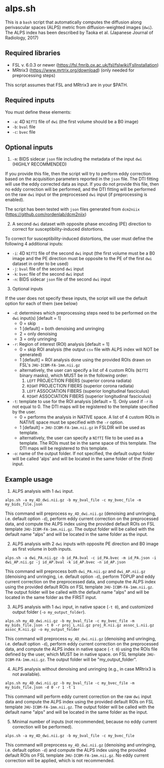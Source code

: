 # alps.sh

This is a ```bash``` script that automatically computes the diffusion along perivascular spaces (ALPS) metric from diffusion-weighted images (```dwi```). 
The ALPS index has been described by Taoka et al. (Japanese Journal of Radiology, 2017)

## Required libraries
- FSL v. 6.0.3 or newer (https://fsl.fmrib.ox.ac.uk/fsl/fslwiki/FslInstallation)
- MRtrix3 (https://www.mrtrix.org/download) (only needed for preprocessing steps)

This script assumes that FSL and MRtrix3 are in your $PATH.

## Required inputs

You must define these elements:
- ```-a```: 4D ```NIfTI``` file of ```dwi``` (the first volume should be a B0 image)
- ```-b```: ```bval``` file
- ```-c```: ```bvec``` file

## Optional inputs
1. ```-m```: BIDS sidecar ```json``` file including the metadata of the input ```dwi``` (HIGHLY RECOMMENDED)

  If you provide this file, then the script will try to perform eddy correction based on the acquisition parameters reported in the ```json``` file. The DTI fitting will use the eddy corrected data as input.
  If you do not provide this file, then no eddy correction will be performed, and the DTI fitting will be performed on the raw ```dwi``` input or the preprocessed ```dwi``` input (if preprocessing is enabled).

  The script has been tested with ```json``` files generated from ```dcm2niix``` (https://github.com/rordenlab/dcm2niix)

2. A second ```dwi``` dataset with opposite phase encoding (PE) direction to correct for susceptibility-induced distortions. 

  To correct for susceptibility-induced distortions, the user must define the following 4 additional inputs:
  - ```-i```: 4D ```NIfTI``` file of the second ```dwi``` input (the first volume must be a B0 image and the PE direction must be opposite to the PE of the first ```dwi``` dataset in order to be used)
  - ```-j```: ```bval``` file of the second ```dwi``` input
  - ```-k```: ```bvec``` file of the second ```dwi``` input
  - ```-n```: BIDS sidecar ```json``` file of the second ```dwi``` input

3. Optional inputs

  If the user does not specify these inputs, the script will use the default option for each of them (see below)
  - ```-d```: determines which preprocessing steps need to be performed on the ```dwi``` input(s) [default = 1]
    - 0 = skip
    - 1 [default] = both denoising and unringing
    - 2 = only denoising
    - 3 = only unringing
  - ```-r```: Region of interest (ROI) analysis [default = 1]
    - 0 = skip ROI analysis (the output ```csv``` file with ALPS index will NOT be generated)
    - 1 [default] = ROI analysis done using the provided ROIs drawn on FSL's ```JHU-ICBM-FA-1mm.nii.gz```
    - alternatively, the user can specify a list of 4 custom ROIs (```NIfTI``` binary masks), which MUST be in the following order: 
      1. ```LEFT``` PROJECTION FIBERS (superior corona radiata)
      2. ```RIGHT``` PROJECTION FIBERS (superior corona radiata)
      3. ```LEFT``` ASSOCIATION FIBERS (superior longitudinal fasciculus)
      4. ```RIGHT``` ASSOCIATION FIBERS (superior longitudinal fasciculus)
  - ```-t```: template to use for the ROI analysis [default = 1]. Only used if ```-r``` is not equal to 0. The DTI maps will be registered to the template specified by the user.
    - 0 = performs the analysis in NATIVE space. A list of 4 custom ROIs in NATIVE space must be specified with the ```-r``` option.
    - 1 [default] = ```JHU-ICBM-FA-1mm.nii.gz``` in FSLDIR will be used as template.
    - alternatively, the user can specify a ```NIfTI``` file to be used as a template. The ROIs must be in the same space of this template. The DTI maps will be registered to this template.
  - ```-o```: name of the output folder. If not specified, the default output folder will be called 'alps' and will be located in the same folder of the (first) input.

## Example usage

1. ALPS analysis with 1 ```dwi``` input.

```alps.sh -a my_4D_dwi.nii.gz -b my_bval_file -c my_bvec_file -m my_bids_file.json```

This command will preprocess ```my_4D_dwi.nii.gz``` (denoising and unringing, i.e. default option ```-d```), perform eddy current correction on the preprocessed data, and compute the ALPS index using the provided default ROIs on FSL template ```JHU-ICBM-FA-1mm.nii.gz```. The output folder will be called with the default name "alps" and will be located in the same folder as the input.

2. ALPS analysis with 2 ```dwi``` inputs with opposite PE direction and B0 image as first volume in both inputs.

```alps.sh -a dwi_PA.nii.gz -b id_PA.bval -c id_PA.bvec -m id_PA.json -i dwi_AP.nii.gz -j id_AP.bval -k id_AP.bvec -n id_AP.json```

This command will preprocess both ```dwi_PA.nii.gz``` and ```dwi_AP.nii.gz``` (denoising and unringing, i.e. default option ```-d```), perform TOPUP and eddy current correction on the preprocessed data, and compute the ALPS index using the provided default ROIs on FSL template ```JHU-ICBM-FA-1mm.nii.gz```. The output folder will be called with the default name "alps" and will be located in the same folder as the FIRST input.

3. ALPS analysis with 1 ```dwi``` input, in native space (```-t 0```), and customized output folder (```-o my_output_folder```).

```alps.sh my_4D_dwi.nii.gz -b my_bval_file -c my_bvec_file -m my_bids_file.json -t 0 -r proj_L.nii.gz proj_R.nii.gz assoc_L.nii.gz assoc_R.nii.gz -o my_output_folder```

This command will preprocess ```my_4D_dwi.nii.gz``` (denoising and unringing, i.e. default option ```-d```), perform eddy current correction on the preprocessed data, and compute the ALPS index in native space (```-t 0```) using the ROIs file defined by the user, which MUST be in native space. on FSL template ```JHU-ICBM-FA-1mm.nii.gz```. The output folder will be "my_output_folder".

4. ALPS analysis without denoising and unringing (e.g., in case MRtrix3 is not available).

```alps.sh my_4D_dwi.nii.gz -b my_bval_file -c my_bvec_file -m my_bids_file.json -d 0 -r 1 -t 1```

This command will perform eddy current correction on the raw ```dwi``` input data and compute the ALPS index using the provided default ROIs on FSL template ```JHU-ICBM-FA-1mm.nii.gz```. The output folder will be called with the default name "alps" and will be located in the same folder as the input.

5. Minimal number of inputs (not recommended, because no eddy current correction will be performed).

```alps.sh -a my_4D_dwi.nii.gz -b my_bval_file -c my_bvec_file```

This command will preprocess ```my_4D_dwi.nii.gz``` (denoising and unringing, i.e. default option ```-d```) and compute the ALPS index using the provided default ROIs on FSL template ```JHU-ICBM-FA-1mm.nii.gz```. No eddy current correction will be applied, which is not recommended.



